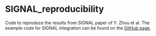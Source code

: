 # SIGNAL_reproducibility
Code to reproduce the results from SIGNAL paper of Y. Zhou et al.
The example code for SIGNAL integration can be found on the [GitHub page](https://github.com/yzhou1999/SIGNAL).
